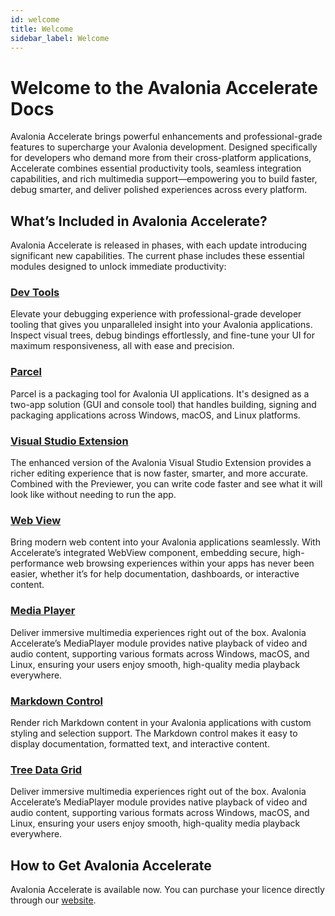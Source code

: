 ```yaml
---
id: welcome
title: Welcome
sidebar_label: Welcome
---
```


# Welcome to the Avalonia Accelerate Docs

Avalonia Accelerate brings powerful enhancements and professional-grade features to supercharge your Avalonia development. Designed specifically for developers who demand more from their cross-platform applications, Accelerate combines essential productivity tools, seamless integration capabilities, and rich multimedia support—empowering you to build faster, debug smarter, and deliver polished experiences across every platform.

## What’s Included in Avalonia Accelerate?

Avalonia Accelerate is released in phases, with each update introducing significant new capabilities. The current phase includes these essential modules designed to unlock immediate productivity:

### [Dev Tools](tools/dev-tools/getting-started)

Elevate your debugging experience with professional-grade developer tooling that gives you unparalleled insight into your Avalonia applications. Inspect visual trees, debug bindings effortlessly, and fine-tune your UI for maximum responsiveness, all with ease and precision.

### [Parcel](tools/parcel/getting-started)

Parcel is a packaging tool for Avalonia UI applications. It's designed as a two-app solution (GUI and console tool) that handles building, signing and packaging applications across Windows, macOS, and Linux platforms.

### [Visual Studio Extension](tools/vs-extension/getting-started)

The enhanced version of the Avalonia Visual Studio Extension provides a richer editing experience that is now faster, smarter, and more accurate. Combined with the Previewer, you can write code faster and see what it will look like without needing to run the app.

### [Web View](components/webview/quickstart)

Bring modern web content into your Avalonia applications seamlessly. With Accelerate’s integrated WebView component, embedding secure, high-performance web browsing experiences within your apps has never been easier, whether it’s for help documentation, dashboards, or interactive content.

### [Media Player](components/media-player/quickstart)

Deliver immersive multimedia experiences right out of the box. Avalonia Accelerate’s MediaPlayer module provides native playback of video and audio content, supporting various formats across Windows, macOS, and Linux, ensuring your users enjoy smooth, high-quality media playback everywhere.

### [Markdown Control](components/markdown/quickstart)

Render rich Markdown content in your Avalonia applications with custom styling and selection support. The Markdown control makes it easy to display documentation, formatted text, and interactive content.

### [Tree Data Grid](components/treedatagrid/quickstart)

Deliver immersive multimedia experiences right out of the box. Avalonia Accelerate’s MediaPlayer module provides native playback of video and audio content, supporting various formats across Windows, macOS, and Linux, ensuring your users enjoy 
smooth, high-quality media playback everywhere.

## How to Get Avalonia Accelerate

Avalonia Accelerate is available now. You can purchase your licence directly through our [website](https://avaloniaui.net/accelerate).

